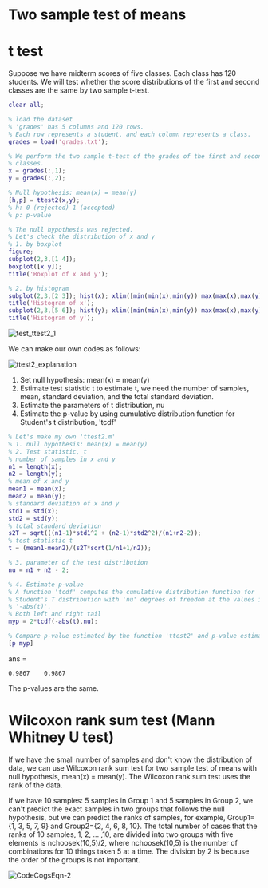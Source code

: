 # Two sample test of means

# t test

Suppose we have midterm scores of five classes. Each class has 120 students. 
We will test whether the score distributions of the first and second classes are the same by two sample t-test. 

```Matlab 
clear all; 

% load the dataset 
% 'grades' has 5 columns and 120 rows. 
% Each row represents a student, and each column represents a class. 
grades = load('grades.txt'); 

% We perform the two sample t-test of the grades of the first and second
% classes. 
x = grades(:,1);
y = grades(:,2);

% Null hypothesis: mean(x) = mean(y) 
[h,p] = ttest2(x,y);  
% h: 0 (rejected) 1 (accepted) 
% p: p-value 

% The null hypothesis was rejected. 
% Let's check the distribution of x and y 
% 1. by boxplot 
figure; 
subplot(2,3,[1 4]); 
boxplot([x y]); 
title('Boxplot of x and y'); 

% 2. by histogram 
subplot(2,3,[2 3]); hist(x); xlim([min(min(x),min(y)) max(max(x),max(y))]); 
title('Histogram of x'); 
subplot(2,3,[5 6]); hist(y); xlim([min(min(x),min(y)) max(max(x),max(y))]); 
title('Histogram of y'); 
``` 

![test_ttest2_1](https://user-images.githubusercontent.com/54297018/66203704-f726f180-e6e3-11e9-9f65-db404bb11387.png) 

We can make our own codes as follows: 

![ttest2_explanation](https://user-images.githubusercontent.com/54297018/66203766-250c3600-e6e4-11e9-91e7-6db8ae357fca.png)

1. Set null hypothesis: mean(x) = mean(y) 
2. Estimate test statistic t 
   to estimate t, we need the number of samples, mean, standard deviation, and the total standard deviation. 
3. Estimate the parameters of t distribution, nu 
4. Estimate the p-value by using cumulative distribution function for Student's t distribution, 'tcdf' 

```Matlab
% Let's make my own 'ttest2.m' 
% 1. null hypothesis: mean(x) = mean(y) 
% 2. Test statistic, t 
% number of samples in x and y
n1 = length(x); 
n2 = length(y); 
% mean of x and y 
mean1 = mean(x); 
mean2 = mean(y); 
% standard deviation of x and y 
std1 = std(x); 
std2 = std(y);
% total standard deviation 
s2T = sqrt(((n1-1)*std1^2 + (n2-1)*std2^2)/(n1+n2-2));
% test statistic t
t = (mean1-mean2)/(s2T*sqrt(1/n1+1/n2));

% 3. parameter of the test distribution 
nu = n1 + n2 - 2; 

% 4. Estimate p-value 
% A function 'tcdf' computes the cumulative distribution function for
% Student's T distribution with 'nu' degrees of freedom at the values in
% '-abs(t)'. 
% Both left and right tail 
myp = 2*tcdf(-abs(t),nu); 

% Compare p-value estimated by the function 'ttest2' and p-value estimated by my own code   
[p myp] 
```

ans =

    0.9867    0.9867
    
The p-values are the same. 


# Wilcoxon rank sum test (Mann Whitney U test) 

If we have the small number of samples and don't know the distribution of data, we can use Wilcoxon rank sum test for two sample test of means with null hypothesis, mean(x) = mean(y). 
The Wilcoxon rank sum test uses the rank of the data. 

If we have 10 samples: 5 samples in Group 1 and 5 samples in Group 2, we can't predict the exact samples in two groups that follows the null hypothesis, but we can predict the ranks of samples, for example, Group1={1, 3, 5, 7, 9} and Group2={2, 4, 6, 8, 10}. 
The total number of cases that the ranks of 10 samples, 1, 2, ... ,10, are divided into two groups with five elements is nchoosek(10,5)/2, where nchoosek(10,5) is the number of combinations for 10 things taken 5 at a time. 
The division by 2 is because the order of the groups is not important. 

![CodeCogsEqn-2](https://user-images.githubusercontent.com/54297018/66206073-f2653c00-e6e9-11e9-801b-3e7e3a0bae52.gif)


